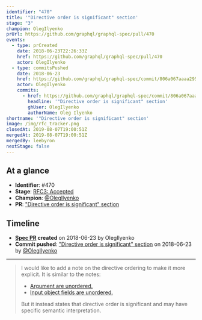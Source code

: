 ```yaml
---
identifier: "470"
title: '"Directive order is significant" section'
stage: "3"
champion: OlegIlyenko
prUrl: https://github.com/graphql/graphql-spec/pull/470
events:
  - type: prCreated
    date: 2018-06-23T22:26:33Z
    href: https://github.com/graphql/graphql-spec/pull/470
    actor: OlegIlyenko
  - type: commitsPushed
    date: 2018-06-23
    href: https://github.com/graphql/graphql-spec/commit/806a067aaaa2957f79de2bff0720c5f9af473a1a
    actor: OlegIlyenko
    commits:
      - href: https://github.com/graphql/graphql-spec/commit/806a067aaaa2957f79de2bff0720c5f9af473a1a
        headline: '"Directive order is significant" section'
        ghUser: OlegIlyenko
        authorName: Oleg Ilyenko
shortname: '"Directive order is significant" section'
image: /img/rfc_tracker.png
closedAt: 2019-08-07T19:00:51Z
mergedAt: 2019-08-07T19:00:51Z
mergedBy: leebyron
nextStage: false
---
```


## At a glance

- **Identifier**: #470
- **Stage**: [RFC3: Accepted](https://github.com/graphql/graphql-spec/blob/main/CONTRIBUTING.md#stage-3-accepted)
- **Champion**: [@OlegIlyenko](https://github.com/OlegIlyenko)
- **PR**: ["Directive order is significant" section](https://github.com/graphql/graphql-spec/pull/470)

<!-- BEGIN_CUSTOM_TEXT -->



<!-- END_CUSTOM_TEXT -->

## Timeline

- **[Spec PR](https://github.com/graphql/graphql-spec/pull/470) created** on 2018-06-23 by OlegIlyenko
- **Commit pushed**: ["Directive order is significant" section](https://github.com/graphql/graphql-spec/commit/806a067aaaa2957f79de2bff0720c5f9af473a1a) on 2018-06-23 by [@OlegIlyenko](https://github.com/OlegIlyenko)

<!-- VERBATIM -->

---

> I would like to add a note on the directive ordering to make it more explicit. It is similar to the notes:
> 
> * [Argument are unordered. ](http://facebook.github.io/graphql/June2018/#example-7eba7)
> * [Input object fields are unordered.](http://facebook.github.io/graphql/June2018/#example-09646)
> 
> But it instead states that directive order is significant and may have specific semantic interpretation.

